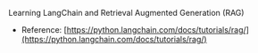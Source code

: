 

Learning LangChain and Retrieval Augmented Generation (RAG)
-  Reference: [https://python.langchain.com/docs/tutorials/rag/](https://python.langchain.com/docs/tutorials/rag/)
